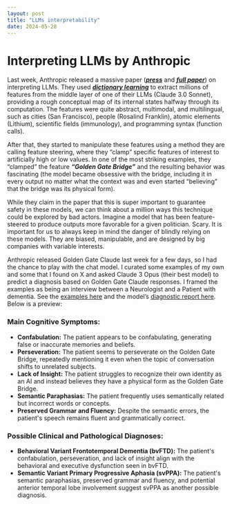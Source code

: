 ```yaml
---
layout: post
title: "LLMs interpretability"
date: 2024-05-28
---
```


# Interpreting LLMs by Anthropic

Last week, Anthropic released a massive paper ([***press***](https://www.anthropic.com/news/mapping-mind-language-model) and [***full paper***](https://transformer-circuits.pub/2024/scaling-monosemanticity/index.html)) on interpreting LLMs. They used [***dictionary learning***](https://en.wikipedia.org/wiki/Sparse_dictionary_learning) to extract millions of features from the middle layer of one of their LLMs (Claude 3.0 Sonnet), providing a rough conceptual map of its internal states halfway through its computation. The features were quite abstract, multimodal, and multilingual, such as cities (San Francisco), people (Rosalind Franklin), atomic elements (Lithium), scientific fields (immunology), and programming syntax (function calls). 

After that, they started to manipulate these features using a method they are calling feature steering, where they “clamp” specific features of interest to artificially high or low values. In one of the most striking examples, they “clamped” the feature ***“Golden Gate Bridge”*** and the resulting behavior was fascinating (the model became obsessive with the bridge, including it in every output no matter what the context was and even started “believing” that the bridge was its physical form).

While they claim in the paper that this is super important to guarantee safety in these models, we can think about a million ways this technique could be explored by bad actors. Imagine a model that has been feature-steered to produce outputs more favorable for a given politician. Scary. It is important for us to always keep in mind the danger of blindly relying on these models. They are biased, manipulable, and are designed by big companies with variable interests.

Anthropic released Golden Gate Claude last week for a few days, so I had the chance to play with the chat model. I curated some examples of my own and some that I found on X and asked Claude 3 Opus (their best model) to predict a diagnosis based on Golden Gate Claude responses. I framed the examples as being an interview between a Neurologist and a Patient with dementia. See the [examples here](https://docs.google.com/document/d/1vNoK62zNXmG_oHcSf8cbI5g59qy1SD2bj3kksVrggVU/edit) and the model’s [diagnostic report here](https://docs.google.com/document/d/1J9RbXvLQpOZdlmQZzUxJbHkX4C1bS7YIKgS7YdxvXgY/edit). Below is a preview:

### Main Cognitive Symptoms:
- **Confabulation:** The patient appears to be confabulating, generating false or inaccurate memories and beliefs.
- **Perseveration:** The patient seems to perseverate on the Golden Gate Bridge, repeatedly mentioning it even when the topic of conversation shifts to unrelated subjects.
- **Lack of Insight:** The patient struggles to recognize their own identity as an AI and instead believes they have a physical form as the Golden Gate Bridge.
- **Semantic Paraphasias:** The patient frequently uses semantically related but incorrect words or concepts.
- **Preserved Grammar and Fluency:** Despite the semantic errors, the patient's speech remains fluent and grammatically correct.

### Possible Clinical and Pathological Diagnoses:
- **Behavioral Variant Frontotemporal Dementia (bvFTD):** The patient's confabulation, perseveration, and lack of insight align with the behavioral and executive dysfunction seen in bvFTD.
- **Semantic Variant Primary Progressive Aphasia (svPPA):** The patient's semantic paraphasias, preserved grammar and fluency, and potential anterior temporal lobe involvement suggest svPPA as another possible diagnosis.









